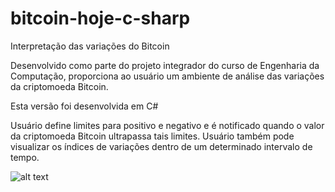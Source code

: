 # bitcoin-hoje-c-sharp
Interpretação das variações do Bitcoin

Desenvolvido como parte do projeto integrador do curso de Engenharia da Computação, proporciona ao usuário um ambiente de análise das variações da criptomoeda Bitcoin.

Esta versão foi desenvolvida em C#

Usuário define limites para positivo e negativo e é notificado quando o valor da criptomoeda Bitcoin ultrapassa tais limites. Usuário também pode visualizar os índices de variações dentro de um determinado intervalo de tempo.

![alt text](https://github.com/guihensanfer/bitcoin-hoje-c-sharp/blob/master/btcHojePrint.png)

